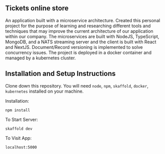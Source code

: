 ## Tickets online store

An application built with a microservice architecture. Created this personal project for the purpose of learning and researching different tools
and techniques that may improve the current architecture of our application within our company. The microservices are built with NodeJS,
TypeScript, MongoDB, and a NATS streaming server and the client is built with React and NextJS. Document/Record versioning is implemented
to solve concurrency issues. The project is deployed in a docker container and managed by a kubernetes cluster.

## Installation and Setup Instructions

Clone down this repository. You will need `node`, `npm`, `skaffold`, `docker`, `kubernetes`  installed on your machine. 

Installation:

`npm install`  

To Start Server:

`skaffold dev`  

To Visit App:

`localhost:5000`  
